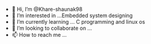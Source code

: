 - 👋 Hi, I’m @Khare-shaunak98
- 👀 I’m interested in ...Embedded system designing
- 🌱 I’m currently learning ... C programming and linux os
- 💞️ I’m looking to collaborate on ...
- 📫 How to reach me ...

<!---
Khare-shaunak98/Khare-shaunak98 is a ✨ special ✨ repository because its `README.md` (this file) appears on your GitHub profile.
You can click the Preview link to take a look at your changes.
--->
